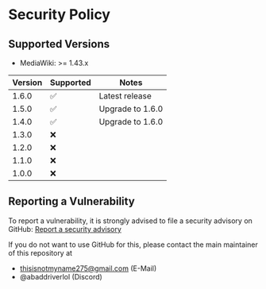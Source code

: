 # Security Policy

## Supported Versions

* MediaWiki: >= 1.43.x

| Version | Supported | Notes            |
|---------|-----------|------------------|
| 1.6.0   | ✅         | Latest release   |
| 1.5.0   | ✅         | Upgrade to 1.6.0 |
| 1.4.0   | ✅         | Upgrade to 1.6.0 |
| 1.3.0   | ❌         |                  |
| 1.2.0   | ❌         |                  |
| 1.1.0   | ❌         |                  |
| 1.0.0   | ❌         |                  |

## Reporting a Vulnerability

To report a vulnerability, it is strongly advised to file a security advisory on GitHub:
[Report a security advisory](https://github.com/Roblox-Indie-Wikis/mediawiki-extensions-RobloxAPI/security/advisories/new)

If you do not want to use GitHub for this, please contact the main maintainer of this repository at

- thisisnotmyname275@gmail.com (E-Mail)
- @abaddriverlol (Discord)

